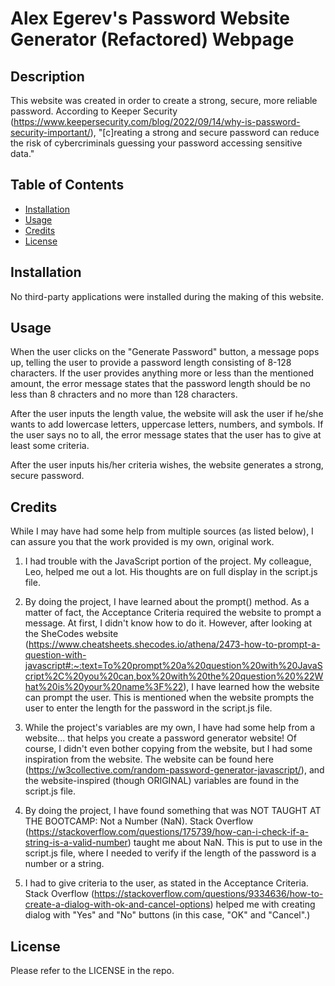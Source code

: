 # Alex Egerev's Password Website Generator (Refactored) Webpage

## Description

This website was created in order to create a strong, secure, more reliable password. According to Keeper Security (https://www.keepersecurity.com/blog/2022/09/14/why-is-password-security-important/), "[c]reating a strong and secure password can reduce the risk of cybercriminals guessing your password accessing sensitive data."

## Table of Contents
- [Installation](#installation)
- [Usage](#usage)
- [Credits](#credits)
- [License](#license)

## Installation

No third-party applications were installed during the making of this website.

## Usage

When the user clicks on the "Generate Password" button, a message pops up, telling the user to provide a password length consisting of 8-128 characters. If the user provides anything more or less than the mentioned amount, the error message states that the password length should be no less than 8 chracters and no more than 128 characters.

After the user inputs the length value, the website will ask the user if he/she wants to add lowercase letters, uppercase letters, numbers, and symbols. If the user says no to all, the error message states that the user has to give at least some criteria. 

After the user inputs his/her criteria wishes, the website generates a strong, secure password.

## Credits

While I may have had some help from multiple sources (as listed below), I can assure you that the work provided is my own, original work. 

1. I had trouble with the JavaScript portion of the project. My colleague, Leo, helped me out a lot. His thoughts are on full display in the script.js file.

2. By doing the project, I have learned about the prompt() method. As a matter of fact, the Acceptance Criteria required the website to prompt a message. At first, I didn't know how to do it. However, after looking at the SheCodes website (https://www.cheatsheets.shecodes.io/athena/2473-how-to-prompt-a-question-with-javascript#:~:text=To%20prompt%20a%20question%20with%20JavaScript%2C%20you%20can,box%20with%20the%20question%20%22What%20is%20your%20name%3F%22), I have learned how the website can prompt the user. This is mentioned when the website prompts the user to enter the length for the password in the script.js file. 

3. While the project's variables are my own, I have had some help from a website... that helps you create a password generator website! Of course, I didn't even bother copying from the website, but I had some inspiration from the website. The website can be found here (https://w3collective.com/random-password-generator-javascript/), and the website-inspired (though ORIGINAL) variables are found in the script.js file.

4. By doing the project, I have found something that was NOT TAUGHT AT THE BOOTCAMP: Not a Number (NaN). Stack Overflow (https://stackoverflow.com/questions/175739/how-can-i-check-if-a-string-is-a-valid-number) taught me about NaN. This is put to use in the script.js file, where I needed to verify if the length of the password is a number or a string. 

5. I had to give criteria to the user, as stated in the Acceptance Criteria. Stack Overflow (https://stackoverflow.com/questions/9334636/how-to-create-a-dialog-with-ok-and-cancel-options) helped me with creating dialog with "Yes" and "No" buttons (in this case, "OK" and "Cancel".)

## License

Please refer to the LICENSE in the repo.
